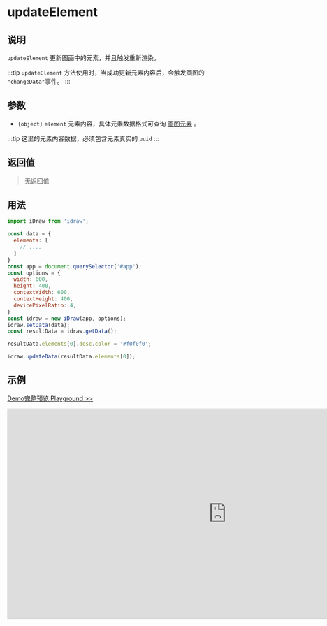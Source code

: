 # updateElement

## 说明

`updateElement` 更新图画中的元素，并且触发重新渲染。

:::tip
`updateElement` 方法使用时，当成功更新元素内容后，会触发画图的 `"changeData"`事件。
:::


## 参数

- `{object}` `element` 元素内容，具体元素数据格式可查询 [画图元素](./../element/info.md) 。

:::tip
这里的元素内容数据，必须包含元素真实的 `uuid`
:::

## 返回值

> 无返回值

## 用法

```js
import iDraw from 'idraw';

const data = {
  elements: [
    // ....
  ]
}
const app = document.querySelector('#app');
const options = {
  width: 600,
  height: 400,
  contextWidth: 600,
  contextHeight: 400,
  devicePixelRatio: 4,
}
const idraw = new iDraw(app, options);
idraw.setData(data);
const resultData = idraw.getData();

resultData.elements[0].desc.color = '#f0f0f0';

idraw.updateData(resultData.elements[0]);
```

## 示例

[Demo完整预览 Playground >>](https://idraw.js.org/playground/?demo=api-updateElement)

<iframe 
  src="https://idraw.js.org/playground/?demo=api-updateElement&header=false&sider=false&default-editor-split=37" 
  width="1000" height="480" frameborder="no" border="0"
  style="border: 1px solid #cecece; margin: 0px auto;"
></iframe>